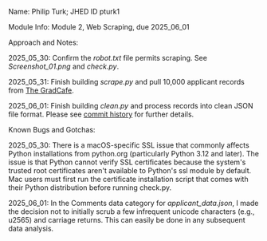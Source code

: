 Name: Philip Turk; JHED ID pturk1

Module Info: Module 2, Web Scraping, due 2025_06_01

Approach and Notes:

2025_05_30: Confirm the *robot.txt* file permits scraping. See *Screenshot_01.png* and *check.py*.

2025_05_31: Finish building *scrape.py* and pull 10,000 applicant records from [The GradCafe](https://www.thegradcafe.com).

2025_06_01: Finish building *clean.py* and process records into clean JSON file format. Please see [commit history](https://github.com/philturk/jhu_software_concepts/commits/main/) for further details. 

Known Bugs and Gotchas:

2025_05_30: There is a macOS-specific SSL issue that commonly affects Python installations from python.org (particularly Python 3.12 and later). The issue is that Python cannot verify SSL certificates because the system's trusted root certificates aren't available to Python's ssl module by default. Mac users must first run the certificate installation script that comes with their Python distribution before running check.py.

2025_06_01: In the Comments data category for *applicant_data.json*, I made the decision not to initially scrub a few infrequent unicode characters (e.g., u2565) and carriage returns. This can easily be done in any subsequent data analysis.   